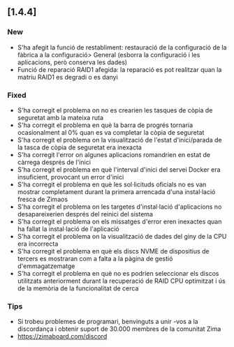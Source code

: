 ## [1.4.4]
### New
- S'ha afegit la funció de restabliment: restauració de la configuració de la fàbrica a la configuració> General (esborra la configuració i les aplicacions, però conserva les dades)
- Funció de reparació RAID1 afegida: la reparació es pot realitzar quan la matriu RAID1 es degradi o es danyi
### Fixed
- S'ha corregit el problema on no es crearien les tasques de còpia de seguretat amb la mateixa ruta
- S'ha corregit el problema en què la barra de progrés tornaria ocasionalment al 0% quan es va completar la còpia de seguretat
- S'ha corregit el problema on la visualització de l'estat d'inici/parada de la tasca de còpia de seguretat era inexacta
- S'ha corregit l'error on algunes aplicacions romandrien en estat de càrrega després de l'inici
- S'ha corregit el problema en què l'interval d'inici del servei Docker era insuficient, provocant un error d'inici
- S'ha corregit el problema en què les sol·licituds oficials no es van mostrar completament durant la primera arrencada d'una instal·lació fresca de Zimaos
- S'ha corregit el problema on les targetes d'instal·lació d'aplicacions no desapareixerien després del reinici del sistema
- S'ha corregit el problema on els missatges d'error eren inexactes quan ha fallat la instal·lació de l'aplicació
- S'ha corregit el problema on la visualització de dades del giny de la CPU era incorrecta
- S'ha corregit el problema en què els discs NVME de dispositius de tercers es mostraran com a falta a la pàgina de gestió d'emmagatzematge
- S'ha corregit el problema en què no es podrien seleccionar els discos utilitzats anteriorment durant la recuperació de RAID
CPU optimitzat i ús de la memòria de la funcionalitat de cerca
### Tips
- Si trobeu problemes de programari, benvinguts a unir -vos a la discordança i obtenir suport de 30.000 membres de la comunitat Zima
- <a href = "https://zimaboard.com/discord" target = "_ en blanc" style = "color: blau"> https://zimaboard.com/discord </a>
